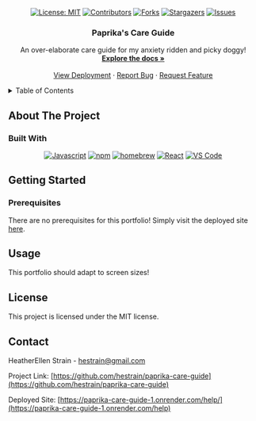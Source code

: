 <div align="center">

[![License: MIT](https://img.shields.io/badge/License-MIT-yellow.svg)](https://opensource.org/licenses/MIT)
[![Contributors](https://img.shields.io/github/contributors/hestrain/paprika-care-guide.svg?style=plastic&logo=appveyor)](https://github.com/hestrain/paprika-care-guide/graphs/contributors)
[![Forks](https://img.shields.io/github/forks/hestrain/paprika-care-guide.svg?style=plastic&logo=appveyor)](https://github.com/hestrain/paprika-care-guide/network/members)
[![Stargazers](https://img.shields.io/github/stars/hestrain/paprika-care-guide.svg?style=plastic&logo=appveyor)](https://github.com/hestrain/paprika-care-guide/stargazers)
[![Issues](https://img.shields.io/github/issues/hestrain/paprika-care-guide.svg?style=plastic&logo=appveyor)](https://github.com/hestrain/paprika-care-guide/issues)

</div>

<h3 align="center">Paprika's Care Guide</h3>

  <p align="center">
    An  over-elaborate care guide for my anxiety ridden and picky doggy!
    <br />
    <a href="https://github.com/hestrain/paprika-care-guide"><strong>Explore the docs »</strong></a>
    <br />
    <br />
    <a href="https://paprika-care-guide-1.onrender.com/">View Deployment</a>
    ·
    <a href="https://github.com/hestrain/paprika-care-guide/issues">Report Bug</a>
    ·
    <a href="https://github.com/hestrain/paprika-care-guide/issues">Request Feature</a>
  </p>
</div>

<!-- TABLE OF CONTENTS -->
<details>
  <summary>Table of Contents</summary>
  <ol>
    <li>
      <a href="#about-the-project">About The Project</a>
      <ul>
        <li><a href="#built-with">Built With</a></li>
      </ul>
    </li>
    <li>
      <a href="#getting-started">Getting Started</a>
      <ul>
        <li><a href="#prerequisites">Prerequisites</a></li>
      </ul>
    </li>
    <li><a href="#usage">Usage</a></li>
    <li><a href="#contributing">Contributing</a></li>
    <li><a href="#license">License</a></li>
    <li><a href="#contact">Contact</a></li>
    <li><a href="#acknowledgments">Acknowledgments</a></li>
  </ol>
</details>

<!-- ABOUT THE PROJECT -->

## About The Project

### Built With

<div align="center">

[![Javascript](https://img.shields.io/badge/Language-JavaScript-ff0000?style=plastic&logo=JavaScript&logoWidth=10)](https://javascript.info/)
[![npm](https://img.shields.io/badge/Tools-npm-ff0000?style=plastic&logo=npm&logoWidth=10)](https://www.npmjs.com/)
[![homebrew](https://img.shields.io/badge/Tools-Homebrew-80ff00?style=plastic&logo=Homebrew&logoWidth=10)](https://brew.sh/)
[![React](https://img.shields.io/badge/Framework-React.js-ff8000?style=plastic&logo=React&logoWidth=10)](https://reactjs.org/docs/getting-started.html)
[![VS Code](https://img.shields.io/badge/IDE-VSCode-ff0000?style=plastic&logo=VisualStudioCode&logoWidth=10)](https://code.visualstudio.com/docs)

</div>

## Getting Started

### Prerequisites

There are no prerequisites for this portfolio! Simply visit the deployed site [here](https://hestrain.netlify.app).

## Usage

This portfolio should adapt to screen sizes!

<!-- LICENSE -->

## License

This project is licensed under the MIT license.

<!-- CONTACT -->

## Contact

HeatherEllen Strain - [hestrain@gmail.com](mailto:hestrain@gmail.com)

Project Link: [https://github.com/hestrain/paprika-care-guide](https://github.com/hestrain/paprika-care-guide)

Deployed Site: [https://paprika-care-guide-1.onrender.com/help/](https://paprika-care-guide-1.onrender.com/help)
